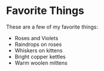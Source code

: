 # Favorite Things

These are a few of my favorite things:

- Roses and Violets
- Raindrops on roses
- Whiskers on kittens
- Bright copper kettles
- Warm woolen mittens
